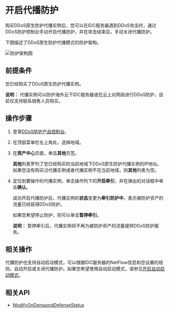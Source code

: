 # 开启代播防护

购买DDoS原生防护代播实例后，您可以在IDC服务器遇到DDoS攻击时，通过DDoS防护控制台手动开启代播防护，并在攻击结束后，手动关闭代播防护。

下图描述了DDoS原生防护代播模式的防护架构。

![防护架构图](https://static-aliyun-doc.oss-accelerate.aliyuncs.com/assets/img/zh-CN/9218858951/p130462.png)

## 前提条件

您已经购买了DDoS原生防护代播实例。

**说明：** 代播实例可以防护海外云下IDC服务器或在云上对网段进行DDoS防护，目前仅支持联系销售人员购买。

## 操作步骤

1.  登录[DDoS防护产品控制台](https://yundun.console.aliyun.com/?p=ddos)。

2.  在顶部菜单栏左上角处，选择地域。

3.  在**资产中心**页面，单击**其他**页签。

    **其他**列表罗列了您已经购买的当前地域下DDoS原生防护代播实例的IP地址。如果您没有购买过代播实例或者代播实例不在当前地域，则**其他**列表为空。

4.  定位到要操作的代播实例，单击操作列下的**开启牵引**，并在弹出的对话框中单击**确认**。

    成功开启代播防护后，代播实例的**状态**变更为**牵引防护中**，表示被防护资产的流量已经获得DDoS防护。

    如果您希望停止防护，则可以单击**暂停牵引**。

    **说明：** 暂停牵引后，代播实例将不再为被防护资产的流量提供DDoS防护服务。


## 相关操作

代播防护也支持自动启动模式，可以根据IDC服务器的NetFlow信息和您设置的规则，自动开启或关闭代播防护。如果您希望使用自动启动模式，请参见[开启自动启动模式](/intl.zh-CN/DDoS原生防护用户指南/代播防护/开启自动启动模式.md)。

## 相关API

-   [ModifyOnDemaondDefenseStatus](/intl.zh-CN/API参考/DDoS原生防护/2017-11-20版本/代播实例/ModifyOnDemaondDefenseStatus.md)


